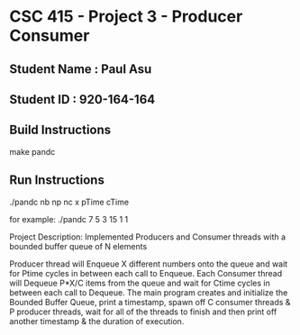 # CSC 415 - Project 3 - Producer Consumer

## Student Name : Paul Asu

## Student ID : 920-164-164

## Build Instructions
make pandc

## Run Instructions
./pandc nb np nc x pTime cTime

for example: ./pandc 7 5 3 15 1 1

Project Description:
Implemented Producers and Consumer threads with a bounded buffer queue of N elements

Producer thread will  Enqueue X different numbers onto the queue  and wait for Ptime cycles in between each
call to Enqueue. Each Consumer thread will Dequeue P*X/C items from the queue  and wait for Ctime cycles
in between each call to Dequeue. The main program creates and initialize the Bounded Buffer Queue, print a
timestamp, spawn off C consumer threads & P producer threads, wait for all of the threads to finish and
then print off another timestamp & the duration of execution.
